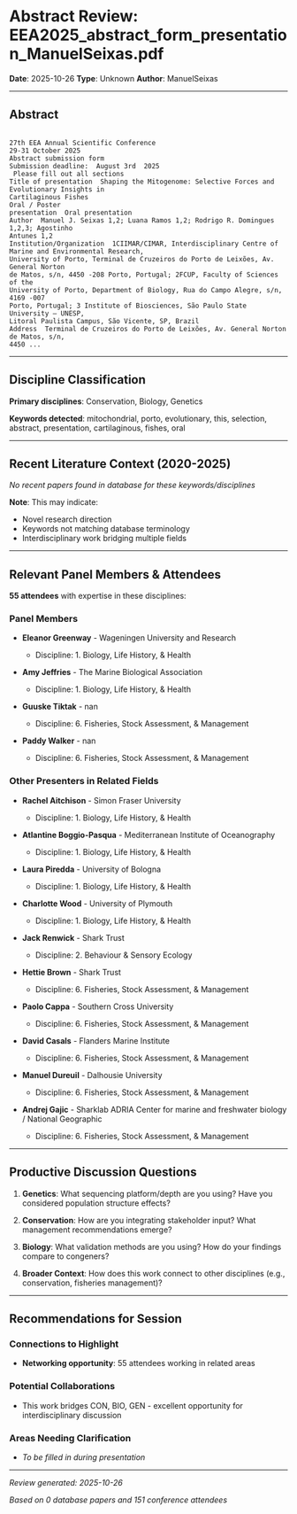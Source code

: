 # Abstract Review: EEA2025_abstract_form_presentation_ManuelSeixas.pdf

**Date**: 2025-10-26
**Type**: Unknown
**Author**: ManuelSeixas

---

## Abstract

```
 
27th EEA Annual Scientific Conference  
29-31 October 2025  
Abstract submission form  
Submission deadline:  August 3rd  2025  
 Please fill out all sections  
Title of presentation  Shaping the Mitogenome: Selective Forces and Evolutionary Insights in 
Cartilaginous Fishes  
Oral / Poster 
presentation  Oral presentation  
Author  Manuel J. Seixas 1,2; Luana Ramos 1,2; Rodrigo R. Domingues 1,2,3; Agostinho 
Antunes 1,2 
Institution/Organization  1CIIMAR/CIMAR, Interdisciplinary Centre of Marine and Environmental Research, 
University of Porto, Terminal de Cruzeiros do Porto de Leixões, Av. General Norton 
de Matos, s/n, 4450 -208 Porto, Portugal; 2FCUP, Faculty of Sciences of the 
University of Porto, Department of Biology, Rua do Campo Alegre, s/n, 4169 -007 
Porto, Portugal; 3 Institute of Biosciences, São Paulo State University – UNESP, 
Litoral Paulista Campus, São Vicente, SP, Brazil  
Address  Terminal de Cruzeiros do Porto de Leixões, Av. General Norton de Matos, s/n, 
4450 ...
```

---

## Discipline Classification

**Primary disciplines**: Conservation, Biology, Genetics

**Keywords detected**: mitochondrial, porto, evolutionary, this, selection, abstract, presentation, cartilaginous, fishes, oral


---

## Recent Literature Context (2020-2025)


*No recent papers found in database for these keywords/disciplines*

**Note**: This may indicate:
- Novel research direction
- Keywords not matching database terminology
- Interdisciplinary work bridging multiple fields

---

## Relevant Panel Members & Attendees


**55 attendees** with expertise in these disciplines:


### Panel Members

- **Eleanor Greenway** - Wageningen University and Research
  - Discipline: 1. Biology, Life History, & Health

- **Amy Jeffries** - The Marine Biological Association
  - Discipline: 1. Biology, Life History, & Health

- **Guuske Tiktak** - nan
  - Discipline: 6. Fisheries, Stock Assessment, & Management

- **Paddy Walker** - nan
  - Discipline: 6. Fisheries, Stock Assessment, & Management


### Other Presenters in Related Fields

- **Rachel Aitchison** - Simon Fraser University
  - Discipline: 1. Biology, Life History, & Health

- **Atlantine Boggio-Pasqua** - Mediterranean Institute of Oceanography
  - Discipline: 1. Biology, Life History, & Health

- **Laura Piredda** - University of Bologna
  - Discipline: 1. Biology, Life History, & Health

- **Charlotte Wood** - University of Plymouth
  - Discipline: 1. Biology, Life History, & Health

- **Jack Renwick** - Shark Trust
  - Discipline: 2. Behaviour & Sensory Ecology

- **Hettie Brown** - Shark Trust
  - Discipline: 6. Fisheries, Stock Assessment, & Management

- **Paolo Cappa** - Southern Cross University
  - Discipline: 6. Fisheries, Stock Assessment, & Management

- **David Casals** - Flanders Marine Institute
  - Discipline: 6. Fisheries, Stock Assessment, & Management

- **Manuel Dureuil** - Dalhousie University
  - Discipline: 6. Fisheries, Stock Assessment, & Management

- **Andrej Gajic** - Sharklab ADRIA Center for marine and freshwater biology / National Geographic
  - Discipline: 6. Fisheries, Stock Assessment, & Management

---

## Productive Discussion Questions


1. **Genetics**: What sequencing platform/depth are you using? Have you considered population structure effects?


2. **Conservation**: How are you integrating stakeholder input? What management recommendations emerge?


3. **Biology**: What validation methods are you using? How do your findings compare to congeners?


4. **Broader Context**: How does this work connect to other disciplines (e.g., conservation, fisheries management)?


---

## Recommendations for Session

### Connections to Highlight

- **Networking opportunity**: 55 attendees working in related areas

### Potential Collaborations

- This work bridges CON, BIO, GEN - excellent opportunity for interdisciplinary discussion

### Areas Needing Clarification

- _To be filled in during presentation_

---


*Review generated: 2025-10-26*

*Based on 0 database papers and 151 conference attendees*
